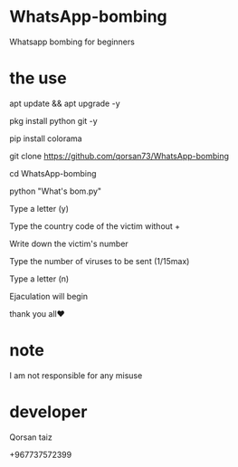 # WhatsApp-bombing
Whatsapp bombing for beginners

# the use
apt update && apt upgrade -y

pkg install python git -y

pip install colorama

git clone https://github.com/qorsan73/WhatsApp-bombing

cd WhatsApp-bombing

python "What's bom.py"

Type a letter (y)

Type the country code of the victim without +

Write down the victim's number

Type the number of viruses to be sent (1/15max)

Type a letter (n) 

Ejaculation will begin

thank you all♥

# note

I am not responsible for any misuse


# developer

Qorsan taiz

+967737572399
